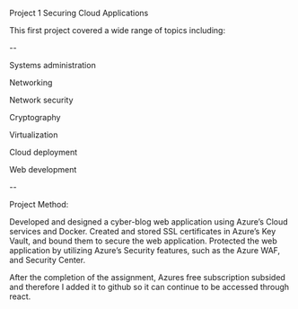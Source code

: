 Project 1 Securing Cloud Applications

This first project covered a wide range of topics including: 

--

Systems administration

Networking

Network security

Cryptography

Virtualization

Cloud deployment

Web development

--

Project Method:

Developed and designed a cyber-blog web application using Azure’s Cloud services and Docker. Created and stored SSL certificates in Azure’s Key Vault, and bound them to secure the web application. Protected the web application by utilizing Azure’s Security features, such as the Azure WAF, and Security Center.


After the completion of the assignment, Azures free subscription subsided and therefore I added it to github so it can continue to be accessed through react.
